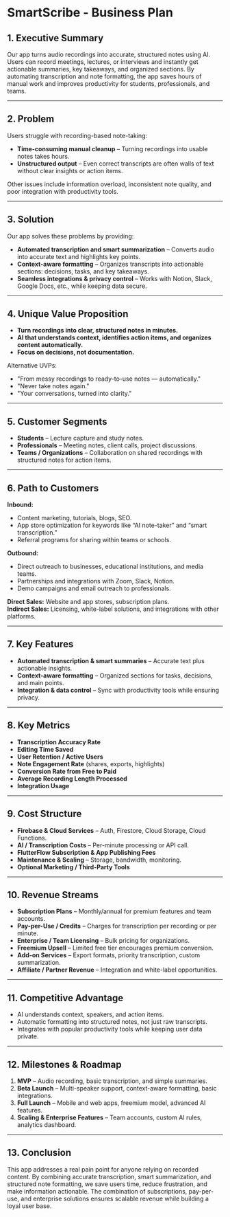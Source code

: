 # SmartScribe - Business Plan

## 1. Executive Summary
Our app turns audio recordings into accurate, structured notes using AI. Users can record meetings, lectures, or interviews and instantly get actionable summaries, key takeaways, and organized sections.
By automating transcription and note formatting, the app saves hours of manual work and improves productivity for students, professionals, and teams.

---

## 2. Problem
Users struggle with recording-based note-taking:

- **Time-consuming manual cleanup** – Turning recordings into usable notes takes hours.  
- **Unstructured output** – Even correct transcripts are often walls of text without clear insights or action items.

Other issues include information overload, inconsistent note quality, and poor integration with productivity tools.

---

## 3. Solution
Our app solves these problems by providing:

- **Automated transcription and smart summarization** – Converts audio into accurate text and highlights key points.  
- **Context-aware formatting** – Organizes transcripts into actionable sections: decisions, tasks, and key takeaways.  
- **Seamless integrations & privacy control** – Works with Notion, Slack, Google Docs, etc., while keeping data secure.

---

## 4. Unique Value Proposition
- **Turn recordings into clear, structured notes in minutes.**  
- **AI that understands context, identifies action items, and organizes content automatically.**  
- **Focus on decisions, not documentation.**

Alternative UVPs:  
- "From messy recordings to ready-to-use notes — automatically."  
- "Never take notes again."  
- "Your conversations, turned into clarity."

---

## 5. Customer Segments
- **Students** – Lecture capture and study notes.  
- **Professionals** – Meeting notes, client calls, project discussions.  
- **Teams / Organizations** – Collaboration on shared recordings with structured notes for action items.

---

## 6. Path to Customers

**Inbound:**  
- Content marketing, tutorials, blogs, SEO.  
- App store optimization for keywords like “AI note-taker” and “smart transcription.”  
- Referral programs for sharing within teams or schools.

**Outbound:**  
- Direct outreach to businesses, educational institutions, and media teams.  
- Partnerships and integrations with Zoom, Slack, Notion.  
- Demo campaigns and email outreach to professionals.

**Direct Sales:** Website and app stores, subscription plans.  
**Indirect Sales:** Licensing, white-label solutions, and integrations with other platforms.

---

## 7. Key Features
- **Automated transcription & smart summaries** – Accurate text plus actionable insights.  
- **Context-aware formatting** – Organized sections for tasks, decisions, and main points.  
- **Integration & data control** – Sync with productivity tools while ensuring privacy.

---

## 8. Key Metrics
- **Transcription Accuracy Rate**  
- **Editing Time Saved**  
- **User Retention / Active Users**  
- **Note Engagement Rate** (shares, exports, highlights)  
- **Conversion Rate from Free to Paid**  
- **Average Recording Length Processed**  
- **Integration Usage**

---

## 9. Cost Structure
- **Firebase & Cloud Services** – Auth, Firestore, Cloud Storage, Cloud Functions.  
- **AI / Transcription Costs** – Per-minute processing or API call.  
- **FlutterFlow Subscription & App Publishing Fees**  
- **Maintenance & Scaling** – Storage, bandwidth, monitoring.  
- **Optional Marketing / Third-Party Tools**

---

## 10. Revenue Streams
- **Subscription Plans** – Monthly/annual for premium features and team accounts.  
- **Pay-per-Use / Credits** – Charges for transcription per recording or per minute.  
- **Enterprise / Team Licensing** – Bulk pricing for organizations.  
- **Freemium Upsell** – Limited free tier encourages premium conversion.  
- **Add-on Services** – Export formats, priority transcription, custom summarization.  
- **Affiliate / Partner Revenue** – Integration and white-label opportunities.

---

## 11. Competitive Advantage
- AI understands context, speakers, and action items.  
- Automatic formatting into structured notes, not just raw transcripts.  
- Integrates with popular productivity tools while keeping user data private.  

---

## 12. Milestones & Roadmap
1. **MVP** – Audio recording, basic transcription, and simple summaries.  
2. **Beta Launch** – Multi-speaker support, context-aware formatting, basic integrations.  
3. **Full Launch** – Mobile and web apps, freemium model, advanced AI features.  
4. **Scaling & Enterprise Features** – Team accounts, custom AI rules, analytics dashboard.  

---

## 13. Conclusion
This app addresses a real pain point for anyone relying on recorded content. By combining accurate transcription, smart summarization, and structured note formatting, we save users time, reduce frustration, and make information actionable. The combination of subscriptions, pay-per-use, and enterprise solutions ensures scalable revenue while building a loyal user base.
